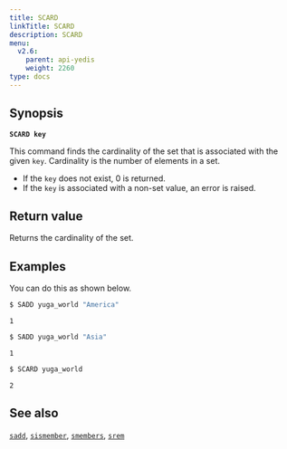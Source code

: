 ```yaml
---
title: SCARD
linkTitle: SCARD
description: SCARD
menu:
  v2.6:
    parent: api-yedis
    weight: 2260
type: docs
---
```


## Synopsis

**`SCARD key`**

This command finds the cardinality of the set that is associated with the given `key`. Cardinality is the number of elements in a set.

- If the `key` does not exist, 0 is returned.
- If the `key` is associated with a non-set value, an error is raised.

## Return value

Returns the cardinality of the set.

## Examples

You can do this as shown below.

```sh
$ SADD yuga_world "America"
```

```
1
```

```sh
$ SADD yuga_world "Asia"
```

```
1
```

```sh
$ SCARD yuga_world
```

```
2
```

## See also

[`sadd`](../sadd/), [`sismember`](../sismember/), [`smembers`](../smembers/), [`srem`](../srem/)
